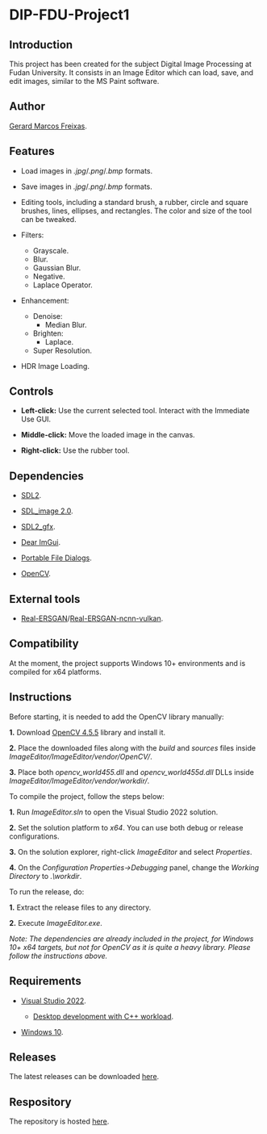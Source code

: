 # DIP-FDU-Project1

## Introduction

This project has been created for the subject Digital Image Processing at Fudan University. It consists in an Image Editor which can load, save, and edit images, similar to the MS Paint software.

## Author

[Gerard Marcos Freixas](https://github.com/nngg11).

## Features

- Load images in *.jpg*/*.png*/*.bmp* formats.
  
- Save images in *.jpg*/*.png*/*.bmp* formats.

- Editing tools, including a standard brush, a rubber, circle and square brushes, lines, ellipses, and rectangles. The color and size of the tool can be tweaked.
  
- Filters:
  - Grayscale.
  - Blur.
  - Gaussian Blur.
  - Negative.
  - Laplace Operator.

- Enhancement:
  - Denoise:
    - Median Blur.
  - Brighten:
    - Laplace.
  - Super Resolution.
  
- HDR Image Loading.

## Controls

- **Left-click:** Use the current selected tool. Interact with the Immediate Use GUI.

- **Middle-click:** Move the loaded image in the canvas.

- **Right-click:** Use the rubber tool.

## Dependencies

- [SDL2](https://www.libsdl.org/).

- [SDL_image 2.0](https://www.libsdl.org/projects/SDL_image/).

- [SDL2_gfx](https://www.ferzkopp.net/wordpress/2016/01/02/sdl_gfx-sdl2_gfx/).

- [Dear ImGui](https://github.com/ocornut/imgui).
  
- [Portable File Dialogs](https://github.com/samhocevar/portable-file-dialogs).

- [OpenCV](https://github.com/opencv/opencv).

## External tools

- [Real-ERSGAN](https://github.com/xinntao/Real-ESRGAN)/[Real-ERSGAN-ncnn-vulkan](https://github.com/xinntao/Real-ESRGAN-ncnn-vulkan).

## Compatibility

At the moment, the project supports Windows 10+ environments and is compiled for x64 platforms.

## Instructions

Before starting, it is needed to add the OpenCV library manually:

**1.** Download [OpenCV 4.5.5](https://github.com/opencv/opencv/releases/tag/4.5.5) library and install it.

**2.** Place the downloaded files along with the *build* and *sources* files inside *ImageEditor/ImageEditor/vendor/OpenCV/*.

**3.** Place both *opencv_world455.dll* and *opencv_world455d.dll* DLLs inside *ImageEditor/ImageEditor/vendor/workdir/*.

To compile the project, follow the steps below:

**1.** Run *ImageEditor.sln* to open the Visual Studio 2022 solution.

**2.** Set the solution platform to *x64*. You can use both debug or release configurations.

**3.** On the solution explorer, right-click *ImageEditor* and select *Properties*.

**4.** On the *Configuration Properties->Debugging* panel, change the *Working Directory* to *.\workdir*.

To run the release, do:

**1.** Extract the release files to any directory.

**2.** Execute *ImageEditor.exe*.

*Note: The dependencies are already included in the project, for Windows 10+ x64 targets, but not for OpenCV as it is quite a heavy library. Please follow the instructions above.*

## Requirements

- [Visual Studio 2022](https://visualstudio.microsoft.com/downloads/).
  
  - [Desktop development with C++ workload](https://docs.microsoft.com/en-us/cpp/build/vscpp-step-0-installation?view=msvc-170).
  
- [Windows 10](https://www.microsoft.com/en-us/software-download/windows10).

## Releases

The latest releases can be downloaded [here](https://github.com/nngg11/DIP-FDU-Project1/releases).

## Respository

The repository is hosted [here](https://github.com/nngg11/DIP-FDU-Project1).
